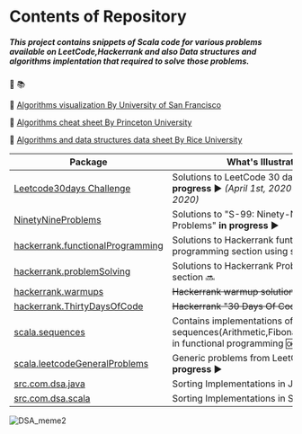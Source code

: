 # Contents of Repository

##### This project contains snippets of Scala code for various problems available on LeetCode,Hackerrank and also Data structures and algorithms implentation that required to solve those problems.


:microscope: :books:

:notebook: [Algorithms visualization By University of San Francisco](https://www.cs.usfca.edu/~galles/visualization/Algorithms.html)

:notebook: [Algorithms cheat sheet By Princeton University](https://algs4.cs.princeton.edu/cheatsheet/)

:notebook: [Algorithms and data structures data sheet By Rice University](https://www.clear.rice.edu/comp160/data_cheat.html)


|Package|What's Illustrated|
|---|---|
|[Leetcode30days Challenge](https://github.com/rajeshsantha/DataStructuresAndAlgorithmsInScala/tree/master/src/com/concept/scala/leetcode30days)| Solutions to LeetCode 30 days challenge **in progress** :arrow_forward: *(April 1st, 2020 to April 30, 2020)*|
|[NinetyNineProblems](https://github.com/rajeshsantha/DataStructuresAndAlgorithmsInScala/tree/master/src/com/concept/scala/NinetyNineProblems)|Solutions to  "S-99: Ninety-Nine Scala Problems"  **in progress** :arrow_forward: | 
|[hackerrank.functionalProgramming](https://github.com/rajeshsantha/DataStructuresAndAlgorithmsInScala/tree/master/src/com/concept/scala/hackerrank/functionalProgramming)|Solutions to  Hackerrank funtional programming section using scala :soon: | 
|[hackerrank.problemSolving](https://github.com/rajeshsantha/DataStructuresAndAlgorithmsInScala/tree/master/src/com/concept/scala/hackerrank/problemSolving)|Solutions to  Hackerrank Problem Solving section :soon: |
|[hackerrank.warmups](https://github.com/rajeshsantha/DataStructuresAndAlgorithmsInScala/tree/master/src/com/concept/scala/hackerrank/warmups)|~~Hackerrank warmup solutions~~| 
|[hackerrank.ThirtyDaysOfCode](https://github.com/rajeshsantha/DataStructuresAndAlgorithmsInScala/tree/master/src/com/concept/scala/hackerrank/ThirtyDaysOfCode)|~~Hackerrank "30 Days Of Code" solutions~~|
|[scala.sequences](https://github.com/rajeshsantha/DataStructuresAndAlgorithmsInScala/tree/master/src/com/concept/scala/sequences)|Contains  implementations of sequences(Arithmetic,Fibonacci,Geometric) in functional programming :ok: | 
|[scala.leetcodeGeneralProblems](https://github.com/rajeshsantha/DataStructuresAndAlgorithmsInScala/tree/master/src/com/concept/scala/leetcodeGeneralProblems)|Generic problems from LeetCode **in progress** :arrow_forward:|
|[src.com.dsa.java](https://github.com/rajeshsantha/DataStructuresAndAlgorithmsInScala/tree/master/src/com/dsa/java)|Sorting Implementations in Java :soon: | 
|[src.com.dsa.scala](https://github.com/rajeshsantha/DataStructuresAndAlgorithmsInScala/tree/master/src/com/dsa/scala)|Sorting Implementations in Scala :soon: |

![DSA_meme2](https://scontent-lga3-1.cdninstagram.com/v/t51.2885-15/e35/83013673_119724836247138_5047414041965239973_n.jpg?_nc_ht=scontent-lga3-1.cdninstagram.com&_nc_cat=106&_nc_ohc=T9kDlmOyNb0AX8OIpmQ&oh=001b7f22eabc4082c1b1b0833d3e986a&oe=5EC2ACCF)
